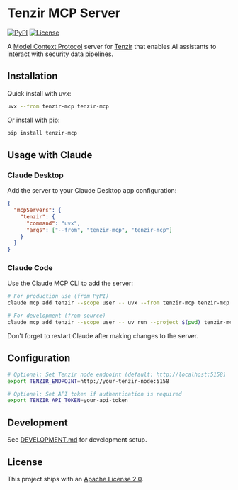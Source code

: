 # Tenzir MCP Server

[![PyPI](https://img.shields.io/pypi/v/tenzir-mcp.svg)](https://pypi.org/project/tenzir-mcp)
[![License](https://img.shields.io/badge/License-Apache_2.0-blue.svg)](https://opensource.org/licenses/Apache-2.0)

A [Model Context Protocol](https://modelcontextprotocol.io) server for
[Tenzir](https://tenzir.com) that enables AI assistants to interact with
security data pipelines.

## Installation

Quick install with uvx:

```sh
uvx --from tenzir-mcp tenzir-mcp
```

Or install with pip:

```sh
pip install tenzir-mcp
```

## Usage with Claude

### Claude Desktop

Add the server to your Claude Desktop app configuration:

```json
{
  "mcpServers": {
    "tenzir": {
      "command": "uvx",
      "args": ["--from", "tenzir-mcp", "tenzir-mcp"]
    }
  }
}
```

### Claude Code

Use the Claude MCP CLI to add the server:

```sh
# For production use (from PyPI)
claude mcp add tenzir --scope user -- uvx --from tenzir-mcp tenzir-mcp

# For development (from source)
claude mcp add tenzir --scope user -- uv run --project $(pwd) tenzir-mcp
```

Don't forget to restart Claude after making changes to the server.

## Configuration

```bash
# Optional: Set Tenzir node endpoint (default: http://localhost:5158)
export TENZIR_ENDPOINT=http://your-tenzir-node:5158

# Optional: Set API token if authentication is required
export TENZIR_API_TOKEN=your-api-token
```

## Development

See [DEVELOPMENT.md](DEVELOPMENT.md) for development setup.

## License

This project ships with an [Apache License 2.0](LICENSE).
